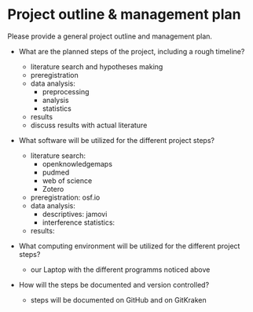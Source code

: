 # Project outline & management plan

Please provide a general project outline and management plan.

* What are the planned steps of the project, including a rough timeline?
  * literature search and hypotheses making
  * preregistration
  * data analysis:
    * preprocessing
    * analysis
    * statistics 
  * results
  * discuss results with actual literature

* What software will be utilized for the different project steps?
  * literature search: 
    * openknowledgemaps
    * pudmed
    * web of science
    * Zotero
  * preregistration: osf.io
  * data analysis: 
    * descriptives: jamovi
    * interference statistics:
  * results:

* What computing environment will be utilized for the different project steps?
  * our Laptop with the different programms noticed above 

* How will the steps be documented and version controlled?
  * steps will be documented on GitHub and on GitKraken
  
